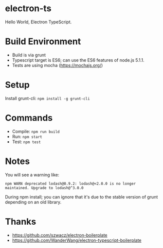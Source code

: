 # electron-ts

Hello World, Electron TypeScript. 

Build Environment
=================

* Build is via grunt
* Typescript target is ES6; can use the ES6 features of node.js 5.1.1.
* Tests are using mocha (https://mochajs.org/)

Setup
=====

Install grunt-cli: `npm install -g grunt-cli`

Commands
========

* Compile: `npm run build`
* Run: `npm start`
* Test: `npm test`

Notes
=====

You will see a warning like:

```
npm WARN deprecated lodash@0.9.2: lodash@<2.0.0 is no longer maintained. Upgrade to lodash@^3.0.0
```

During npm install; you can ignore that it's due to the stable version of grunt depending on an
old library.

Thanks
======

* https://github.com/szwacz/electron-boilerplate
* https://github.com/WanderWang/electron-typescript-boilerplate
